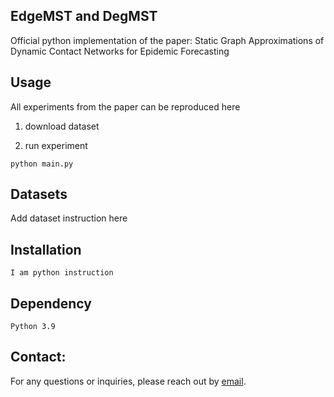## EdgeMST and DegMST
Official python implementation of the paper: Static Graph Approximations of Dynamic Contact
Networks for Epidemic Forecasting

## Usage
All experiments from the paper can be reproduced here

1. download dataset

2. run experiment


```
python main.py
```

## Datasets

Add dataset instruction here


## Installation

```
I am python instruction
```


## Dependency

```
Python 3.9
```

## Contact:

For any questions or inquiries, please reach out by [email](shenyang.huang@mail.mcgill.ca).


